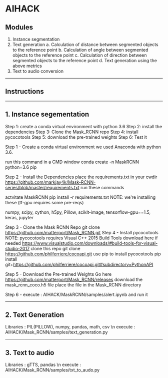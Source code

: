 # AIHACK

## Modules

1. Instance segmentation
2. Text generation
  a. Calculation of distance between segmented objects to the reference point
  b. Calculation of angle between segmented objects to the reference point
  c. Calculation of direction between segmented objects to the reference point
  d. Text generation using the above metrics
3. Text to audio conversion

************************************************
## Instructions
************************************************
## 1. Instance segementation

Step 1: create a conda virtual environment with python 3.6
Step 2: install the dependencies
Step 3: Clone the Mask_RCNN repo
Step 4: install pycocotools
Step 5: download the pre-trained weights
Step 6: Test it

Step 1 - Create a conda virtual environment
we used Anaconda with python 3.6.

run this command in a CMD window
conda create -n MaskRCNN python=3.6 pip

Step 2 - Install the Dependencies
place the requirements.txt in your cwdir
https://github.com/markjay4k/Mask-RCNN-series/blob/master/requirements.txt
run these commands

actvitate MaskRCNN
pip install -r requirements.txt
NOTE: we're installing these (tf-gpu requires some pre-reqs)

numpy, scipy, cython, h5py, Pillow, scikit-image, 
tensorflow-gpu==1.5, keras, jupyter

Step 3 - Clone the Mask RCNN Repo
git clone https://github.com/matterport/Mask_RCNN.git
Step 4 - Install pycocotools
NOTE: pycocotools requires Visual C++ 2015 Build Tools
download here if needed https://www.visualstudio.com/downloads/#build-tools-for-visual-studio-2017
clone this repo
git clone https://github.com/philferriere/cocoapi.git
use pip to install pycocotools
pip install git+https://github.com/philferriere/cocoapi.git#subdirectory=PythonAPI

Step 5 - Download the Pre-trained Weights
Go here https://github.com/matterport/Mask_RCNN/releases
download the mask_rcnn_coco.h5 file
place the file in the Mask_RCNN directory

Step 6 -
execute : AIHACK/MaskRCNN/samples/alert.ipynb and run it 
********************************************************
## 2. Text Generation
Libraries : PIL(PILLOW), numpy, pandas, math, csv \n
execute : AIHACK/Mask_RCNN/samples/text_generation.py
*********************************************************
## 3. Text to audio
Libraries : gTTS, pandas \n
execute : AIHACK/Mask_RCNN/samples/txt_to_audo.py
